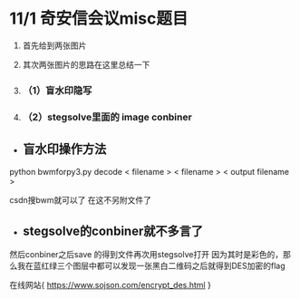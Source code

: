 # 11/1 奇安信会议misc题目

1. 首先给到两张图片

2. 其次两张图片的思路在这里总结一下

3. ### （1）盲水印隐写

4. ### （2）stegsolve里面的 image conbiner

- ## 盲水印操作方法

python bwmforpy3.py decode < filename > < filename > < output filename >

csdn搜bwm就可以了 在这不另附文件了

- ## stegsolve的conbiner就不多言了

然后conbiner之后save 的得到文件再次用stegsolve打开 因为其时是彩色的，那么我在蓝红绿三个图层中都可以发现一张黑白二维码之后就得到DES加密的flag

 在线网站{ https://www.sojson.com/encrypt_des.html }
